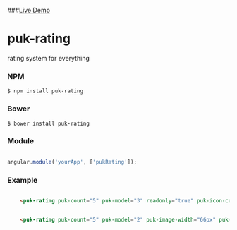 ###[Live Demo](http://plnkr.co/edit/IVqMk5OjYn259m4eRUdq?p=preview)

# puk-rating
rating system for everything

### NPM
```
$ npm install puk-rating

```

### Bower
```
$ bower install puk-rating

```

### Module
```javascript

angular.module('yourApp', ['pukRating']);

```

### Example

```html

    <puk-rating puk-count="5" puk-model="3" readonly="true" puk-icon-color="#5FBA7D" puk-icon-size="80px" puk-icon-base="fa" puk-empty-icon="fa-heart-o" puk-full-icon="fa-heart"></puk-rating>

```

```html

    <puk-rating puk-count="5" puk-model="2" puk-image-width="66px" puk-image-height="66px" puk-empty-image="../images/sad.svg" puk-full-image="../images/smile.svg"></puk-rating>

```
